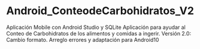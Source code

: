 # Android_ConteodeCarbohidratos_V2
Aplicación Mobile con Android Studio y SQLite
Aplicación para ayudar al Conteo de Carbohidratos de los alimentos y comidas a ingerir.
Versión 2.0:
Cambio formato. Arreglo errores y adaptación para Android10
